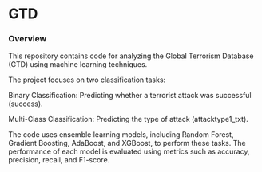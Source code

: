 # GTD
### Overview 

This repository contains code for analyzing the Global Terrorism Database (GTD) using machine learning techniques. 

The project focuses on two classification tasks:

Binary Classification: Predicting whether a terrorist attack was successful (success).

Multi-Class Classification: Predicting the type of attack (attacktype1_txt).

The code uses ensemble learning models, including Random Forest, Gradient Boosting, AdaBoost, and XGBoost, to perform these tasks. The performance of each model is evaluated using metrics such as accuracy, precision, recall, and F1-score.
